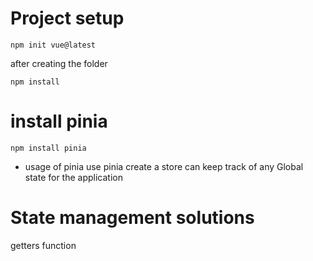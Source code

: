 # Project setup

````
npm init vue@latest
````

after creating the folder

````
npm install
````

# install pinia

````
npm install pinia
````
- usage of pinia
use pinia create a store can keep track of any Global state for the application 

# State management solutions

getters function